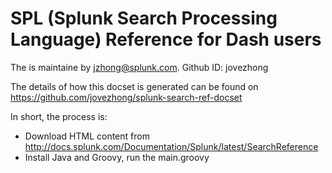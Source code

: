 SPL (Splunk Search Processing Language) Reference for Dash users
=======================
The is maintaine by jzhong@splunk.com. Github ID: jovezhong

The details of how this docset is generated can be found on https://github.com/jovezhong/splunk-search-ref-docset

In short, the process is:
* Download HTML content from http://docs.splunk.com/Documentation/Splunk/latest/SearchReference
* Install Java and Groovy, run the main.groovy
